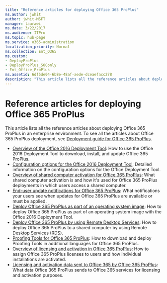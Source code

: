 ```yaml
---
title: "Reference articles for deploying Office 365 ProPlus"
ms.author: jwhit
author: jwhit-MSFT
manager: laurawi
ms.date: 3/22/2017
ms.audience: ITPro
ms.topic: hub-page
ms.service: o365-administration
localization_priority: Normal
ms.collection: Ent_O365
ms.custom:
- DeployProPlus
- DeployProPlus_SOConly
- Ent_Office_ProPlus
ms.assetid: 6df5de04-6b8e-48af-aede-dceaefacc278
description: "This article lists all the reference articles about deploying Office 365 ProPlus in an enterprise environment. To see all the articles about Office 365 ProPlus deployment, see Deployment guide for Office 365 ProPlus."
---
```


# Reference articles for deploying Office 365 ProPlus

This article lists all the reference articles about deploying Office 365 ProPlus in an enterprise environment. To see all the articles about Office 365 ProPlus deployment, see [Deployment guide for Office 365 ProPlus](deployment-guide-for-office-365-proplus.md). 

- [Overview of the Office 2016 Deployment Tool](overview-of-the-office-2016-deployment-tool.md): How to use the Office 2016 Deployment Tool to download, install, and update Office 365 ProPlus. 
- [Configuration options for the Office 2016 Deployment Tool](configuration-options-for-the-office-2016-deployment-tool.md): Detailed information on the configuration options for the Office Deployment Tool. 
- [Overview of shared computer activation for Office 365 ProPlus](overview-of-shared-computer-activation-for-office-365-proplus.md): What shared computer activation is and how it's used for Office 365 ProPlus deployments in which users access a shared computer. 
- [End-user update notifications for Office 365 ProPlus](end-user-update-notifications-for-office-365-proplus.md): What notifications your users see when updates for Office 365 ProPlus are available or must be applied. 
- [Deploy Office 365 ProPlus as part of an operating system image](deploy-office-365-proplus-as-part-of-an-operating-system-image.md): How to deploy Office 365 ProPlus as part of an operating system image with the Office 2016 Deployment Tool. 
- [Deploy Office 365 ProPlus by using Remote Desktop Services](deploy-office-365-proplus-by-using-remote-desktop-services.md): How to deploy Office 365 ProPlus to a shared computer by using Remote Desktop Services (RDS). 
- [Proofing Tools for Office 365 ProPlus](proofing-tools-for-office-365-proplus.md): How to download and deploy Proofing Tools in additional languages for Office 365 ProPlus. 
- [Overview of licensing and activation in Office 365 ProPlus](overview-of-licensing-and-activation-in-office-365-proplus.md): How to assign Office 365 ProPlus licenses to users and how individual installations are activated. 
- [Licensing and activation data sent to Office 365 by Office 365 ProPlus](licensing-and-activation-data-sent-to-office-365-by-office-365-proplus.md): What data Office 365 ProPlus sends to Office 365 services for licensing and activation purposes.
